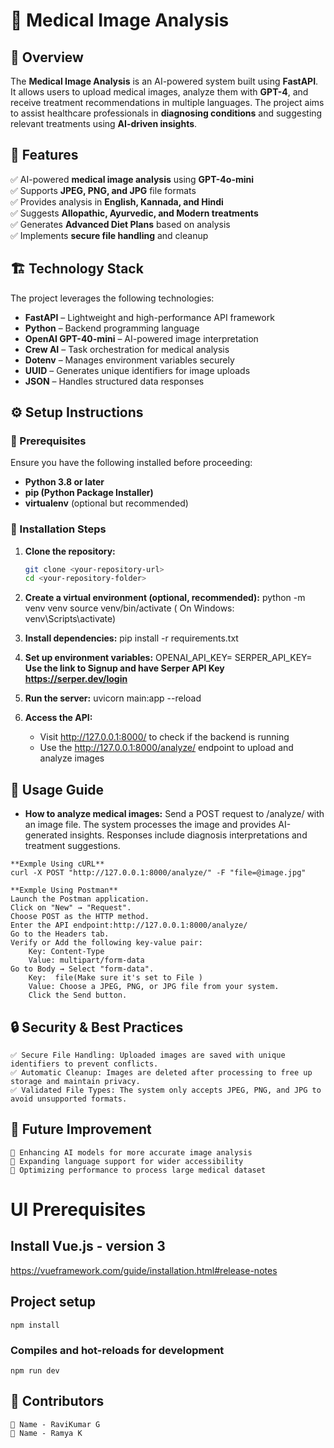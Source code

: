 # 🏥 Medical Image Analysis

## 📌 Overview
The **Medical Image Analysis** is an AI-powered system built using **FastAPI**. It allows users to upload medical images, analyze them with **GPT-4**, and receive treatment recommendations in multiple languages. The project aims to assist healthcare professionals in **diagnosing conditions** and suggesting relevant treatments using **AI-driven insights**.

## 🌟 Features
✅ AI-powered **medical image analysis** using **GPT-4o-mini**  
✅ Supports **JPEG, PNG, and JPG** file formats  
✅ Provides analysis in **English, Kannada, and Hindi**  
✅ Suggests **Allopathic, Ayurvedic, and Modern treatments**  
✅ Generates **Advanced Diet Plans** based on analysis  
✅ Implements **secure file handling** and cleanup  

## 🏗️ Technology Stack
The project leverages the following technologies:  
- **FastAPI** – Lightweight and high-performance API framework  
- **Python** – Backend programming language  
- **OpenAI GPT-40-mini** – AI-powered image interpretation  
- **Crew AI** – Task orchestration for medical analysis  
- **Dotenv** – Manages environment variables securely  
- **UUID** – Generates unique identifiers for image uploads  
- **JSON** – Handles structured data responses  


## ⚙️ Setup Instructions
### 🔹 Prerequisites
Ensure you have the following installed before proceeding:  
- **Python 3.8 or later**  
- **pip (Python Package Installer)**  
- **virtualenv** (optional but recommended)  

### 🔹 Installation Steps
1. **Clone the repository:**  
   ```bash
   git clone <your-repository-url>
   cd <your-repository-folder>

2. **Create a virtual environment (optional, recommended):**
    python -m venv venv
    source venv/bin/activate  ( On Windows: venv\Scripts\activate)

3. **Install dependencies:**
    pip install -r requirements.txt

4. **Set up environment variables:**
    OPENAI_API_KEY=<your-openai-api-key>
    SERPER_API_KEY=<your-openai-api-key>   **Use the link to Signup and have Serper API Key https://serper.dev/login**

5. **Run the server:**
    uvicorn main:app --reload

6. **Access the API:**
    - Visit http://127.0.0.1:8000/ to check if the backend is running
    - Use the http://127.0.0.1:8000/analyze/ endpoint to upload and analyze images


## 🏥 Usage Guide
   - **How to analyze medical images:**
    Send a POST request to /analyze/  with an image file.
    The system processes the image and provides AI-generated insights.
    Responses include diagnosis interpretations and treatment suggestions.

    **Exmple Using cURL**
    curl -X POST "http://127.0.0.1:8000/analyze/" -F "file=@image.jpg"

    **Exmple Using Postman**
    Launch the Postman application.
    Click on "New" → "Request".
    Choose POST as the HTTP method.
    Enter the API endpoint:http://127.0.0.1:8000/analyze/
    Go to the Headers tab.
    Verify or Add the following key-value pair:
        Key: Content-Type
        Value: multipart/form-data
    Go to Body → Select "form-data".
        Key:  file(Make sure it's set to File )
        Value: Choose a JPEG, PNG, or JPG file from your system.
        Click the Send button.


## 🔒 Security & Best Practices
    ✅ Secure File Handling: Uploaded images are saved with unique identifiers to prevent conflicts.
    ✅ Automatic Cleanup: Images are deleted after processing to free up storage and maintain privacy.
    ✅ Validated File Types: The system only accepts JPEG, PNG, and JPG to avoid unsupported formats.

## 🎯 Future Improvement
    🔹 Enhancing AI models for more accurate image analysis
    🔹 Expanding language support for wider accessibility
    🔹 Optimizing performance to process large medical dataset

# UI Prerequisites

## Install Vue.js - version 3

https://vueframework.com/guide/installation.html#release-notes

## Project setup
```
npm install
```

### Compiles and hot-reloads for development
```
npm run dev
```


## 👥 Contributors
    🔹 Name - RaviKumar G
    🔹 Name - Ramya K
